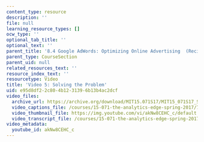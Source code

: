 ```yaml
---
content_type: resource
description: ''
file: null
learning_resource_types: []
ocw_type: ''
optional_tab_title: ''
optional_text: ''
parent_title: '8.4 Google AdWords: Optimizing Online Advertising  (Recitation)'
parent_type: CourseSection
parent_uid: null
related_resources_text: ''
resource_index_text: ''
resourcetype: Video
title: 'Video 5: Solving the Problem'
uid: e95d8df2-2c80-4b12-3139-6b13b4ac2dcf
video_files:
  archive_url: https://archive.org/download/MIT15.071S17/MIT15_071S17_Session_8.4.06_300k.mp4
  video_captions_file: /courses/15-071-the-analytics-edge-spring-2017/7ecd0edadc5c5ab6985f141c296f7a50_akNw8CEHC_c.vtt
  video_thumbnail_file: https://img.youtube.com/vi/akNw8CEHC_c/default.jpg
  video_transcript_file: /courses/15-071-the-analytics-edge-spring-2017/a130f11a52c5735ad18b253f9ef959d1_akNw8CEHC_c.pdf
video_metadata:
  youtube_id: akNw8CEHC_c
---
```

